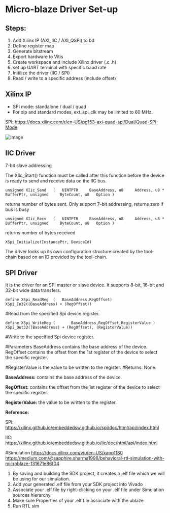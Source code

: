 # Micro-blaze Driver Set-up
## Steps:
  1. Add Xilinx IP (AXI_IIC / AXI_QSPI) to bd
  2. Define register map 
  3. Generate bitstream 
  4. Export hardware to Vitis
  5. Create workspace and include Xilinx driver (.c .h)
  6. set up UART terminal with specific baud rate 
  7. Initilize the driver (IIC / SPI)
  8. Read / write to a specific address (include offset)

## Xilinx IP
- SPI mode: standalone / dual / quad 
- For xip and standard modes, ext_spi_clk may be limited to 60 MHz.

SPI: https://docs.xilinx.com/r/en-US/pg153-axi-quad-spi/Dual/Quad-SPI-Mode

![image](https://user-images.githubusercontent.com/42010432/205732836-8a5c5b40-5160-4124-ae43-36b2feeb923d.png)

## IIC Driver
7-bit slave addressing 

The XIic_Start() function must be called after this function before the device is ready to send and receive data on the IIC bus.


```unsigned XIic_Send	(	UINTPTR 	BaseAddress, u8 	Address, u8 * 	BufferPtr, unsigned 	ByteCount, u8 	Option )```

returns number of bytes sent. Only support 7-bit addressing, returns zero if bus is busy  

```unsigned XIic_Recv	(	UINTPTR 	BaseAddress, u8 	Address, u8 * 	BufferPtr, unsigned 	ByteCount, u8 	Option )```	

returns number of bytes received 

```XSpi_Initialize(InstancePtr, DeviceId) ``` 

The driver looks up its own configuration structure created by the tool-chain based on an ID provided by the tool-chain.


## SPI Driver 
 It is the driver for an SPI master or slave device. It supports 8-bit, 16-bit and 32-bit wide data transfers.


```define XSpi_ReadReg	(	BaseAddress,RegOffset)		   XSpi_In32((BaseAddress) + (RegOffset))```

#Read from the specified Spi device register.

```define XSpi_WriteReg	(	 	BaseAddress,RegOffset,RegisterValue )		XSpi_Out32((BaseAddress) + (RegOffset), (RegisterValue))```

#Write to the specified Spi device register.

#Parameters
  BaseAddress	contains the base address of the device.
  RegOffset	contains the offset from the 1st register of the device to select the specific register.

#RegisterValue	is the value to be written to the register.
#Returns: None.

**BaseAddress:**	contains the base address of the device.

**RegOffset:**	contains the offset from the 1st register of the device to select the specific register.

**RegisterValue:** the value to be written to the register.



**Reference:**

SPI:
https://xilinx.github.io/embeddedsw.github.io/spi/doc/html/api/index.html


IIC: 
https://xilinx.github.io/embeddedsw.github.io/iic/doc/html/api/index.html

#Simulation 
https://docs.xilinx.com/v/u/en-US/xapp1180
https://medium.com/@sapphire.sharma1996/behavioral-rtl-simulation-with-microblaze-131671e86f04

1.  By saving and building the SDK project, it creates a .elf file which we will be using for our simulation.
2.  Add your generated .elf file from your SDK project into Vivado
3.  Associate your .elf file by right-clicking on your .elf file under Simulation sources hierarchy
4.  Make sure Properties of your .elf file associate with the ublaze
5.  Run RTL sim


